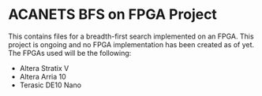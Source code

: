 # ACANETS BFS on FPGA Project

This contains files for a breadth-first search implemented on an FPGA. This project is ongoing and no FPGA implementation has been created as of yet. The FPGAs used will be the following:

- Altera Stratix V
- Altera Arria 10
- Terasic DE10 Nano
